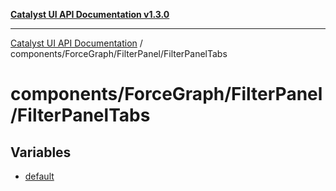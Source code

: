 [**Catalyst UI API Documentation v1.3.0**](../../../../README.md)

---

[Catalyst UI API Documentation](../../../../README.md) / components/ForceGraph/FilterPanel/FilterPanelTabs

# components/ForceGraph/FilterPanel/FilterPanelTabs

## Variables

- [default](variables/default.md)
